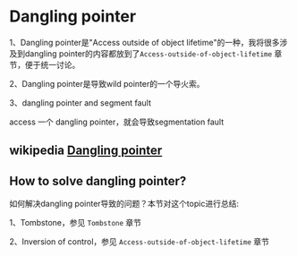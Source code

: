 # Dangling pointer

1、Dangling pointer是"Access outside of object lifetime"的一种，我将很多涉及到dangling pointer的内容都放到了`Access-outside-of-object-lifetime` 章节，便于统一讨论。

2、Dangling pointer是导致wild pointer的一个导火索。

3、dangling pointer and segment fault

access 一个 dangling pointer，就会导致segmentation fault



## wikipedia [Dangling pointer](https://en.wikipedia.org/wiki/Dangling_pointer)	





## How to solve dangling pointer?

如何解决dangling pointer导致的问题？本节对这个topic进行总结:

1、Tombstone，参见 `Tombstone` 章节

2、Inversion of control，参见 `Access-outside-of-object-lifetime` 章节